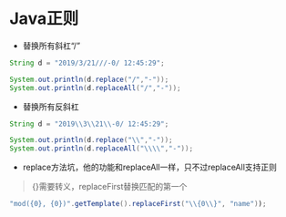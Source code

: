 # Java正则

* 替换所有斜杠“/”

```java
String d = "2019/3/21///-0/ 12:45:29";

System.out.println(d.replace("/","-"));
System.out.println(d.replaceAll("/","-"));
```

* 替换所有反斜杠

```java
String d = "2019\\3\\21\\-0/ 12:45:29";

System.out.println(d.replace("\\","-"));
System.out.println(d.replaceAll("\\\\","-"));
```

* replace方法坑，他的功能和replaceAll一样，只不过replaceAll支持正则

> {}需要转义，replaceFirst替换匹配的第一个

```java
"mod({0}, {0})".getTemplate().replaceFirst("\\{0\\}", "name"));
```

